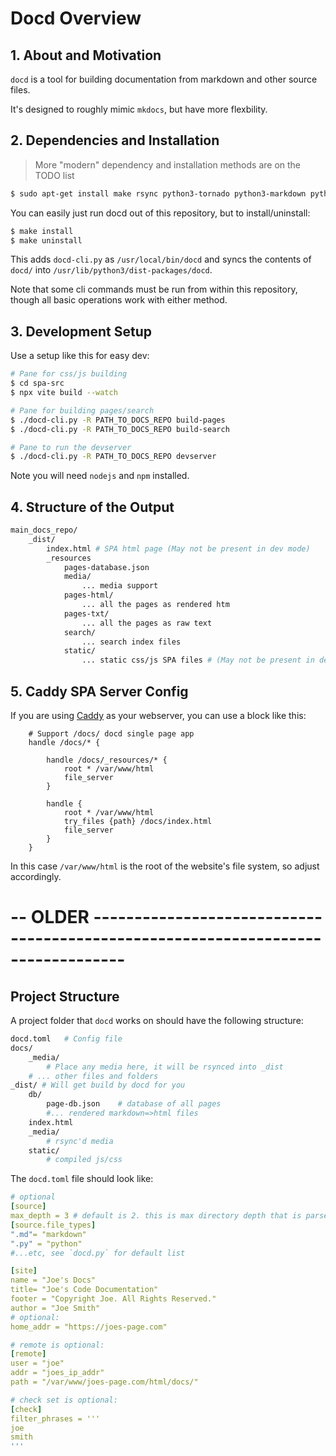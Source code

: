 # Docd Overview

## 1. About and Motivation

`docd` is a tool for building documentation from markdown and other source files.

It's designed to roughly mimic `mkdocs`, but have more flexbility.


## 2. Dependencies and Installation

> More "modern" dependency and installation methods are on the TODO list

```sh
$ sudo apt-get install make rsync python3-tornado python3-markdown python3-toml
```

You can easily just run docd out of this repository, but to install/uninstall:

```sh
$ make install
$ make uninstall
```

This adds `docd-cli.py` as `/usr/local/bin/docd` and syncs the contents of `docd/` into `/usr/lib/python3/dist-packages/docd`.

Note that some cli commands must be run from within this repository, though all basic operations work with either method.


## 3. Development Setup

Use a setup like this for easy dev:

```sh
# Pane for css/js building
$ cd spa-src
$ npx vite build --watch

# Pane for building pages/search
$ ./docd-cli.py -R PATH_TO_DOCS_REPO build-pages
$ ./docd-cli.py -R PATH_TO_DOCS_REPO build-search

# Pane to run the devserver
$ ./docd-cli.py -R PATH_TO_DOCS_REPO devserver
```

Note you will need `nodejs` and `npm` installed.


## 4. Structure of the Output

```sh
main_docs_repo/
    _dist/
        index.html # SPA html page (May not be present in dev mode)
        _resources
            pages-database.json
            media/
                ... media support
            pages-html/
                ... all the pages as rendered htm
            pages-txt/
                ... all the pages as raw text
            search/
                ... search index files
            static/
                ... static css/js SPA files # (May not be present in dev mode)
```


## 5. Caddy SPA Server Config

If you are using [Caddy](https://caddyserver.com/) as your webserver, you can use a block like this:

```
    # Support /docs/ docd single page app
    handle /docs/* {

        handle /docs/_resources/* {
            root * /var/www/html
            file_server
        }

        handle {
            root * /var/www/html
            try_files {path} /docs/index.html
            file_server
        }
    }
```

In this case `/var/www/html` is the root of the website's file system, so adjust accordingly.



# -- OLDER -------------------------------------------------------------------------------- #


## Project Structure

A project folder that `docd` works on should have the following structure:

```sh
docd.toml   # Config file
docs/
    _media/
        # Place any media here, it will be rsynced into _dist
    # ... other files and folders
_dist/ # Will get build by docd for you
    db/
        page-db.json    # database of all pages
        #... rendered markdown=>html files
    index.html
    _media/
        # rsync'd media
    static/
        # compiled js/css
```

The `docd.toml` file should look like:

```yaml
# optional
[source]
max_depth = 3 # default is 2. this is max directory depth that is parsed
[source.file_types]
".md"= "markdown"
".py" = "python"
#...etc, see `docd.py` for default list

[site]
name = "Joe's Docs"
title= "Joe's Code Documentation"
footer = "Copyright Joe. All Rights Reserved."
author = "Joe Smith"
# optional:
home_addr = "https://joes-page.com"

# remote is optional:
[remote]
user = "joe"
addr = "joes_ip_addr"
path = "/var/www/joes-page.com/html/docs/"

# check set is optional:
[check]
filter_phrases = '''
joe
smith
'''
```

